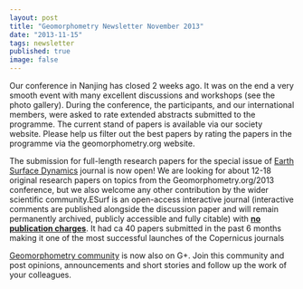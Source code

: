 ```yaml
---
layout: post
title: "Geomorphometry Newsletter November 2013"
date: "2013-11-15"
tags: newsletter
published: true
image: false
---
```


Our conference in Nanjing has closed 2 weeks ago. It was on the end a very smooth event with many excellent discussions and workshops (see the photo gallery). During the conference, the participants, and our international members, were asked to rate extended abstracts submitted to the programme. The current stand of papers is available via our society website. Please help us filter out the best papers by rating the papers in the programme via the geomorphometry.org website.

The submission for full-length research papers for the special issue of <a href="http://www.earth-surface-dynamics.net/general_information/special_issues.html">Earth Surface Dynamics</a> journal is now open! We are looking for about 12-18 original research papers on topics from the Geomorphometry.org/2013 conference, but we also welcome any other contribution by the wider scientific community.ESurf is an open-access interactive journal (interactive comments are published alongside the discussion paper and will remain permanently archived, publicly accessible and fully citable) with **<a href="http://www.earth-surface-dynamics.net/submission/service_charges.html" target="_blank" rel="noreferrer noopener">no publication charges</a>**. It had ca 40 papers submitted in the past 6 months making it one of the most successful launches of the Copernicus journals

[Geomorphometry community](https://plus.google.com/communities/113199568200837731421) is now also on G+. Join this community and post opinions, announcements and short stories and follow up the work of your colleagues.